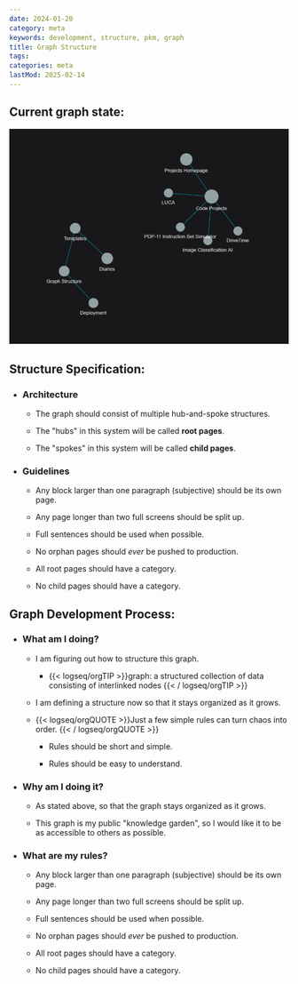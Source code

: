 ```yaml
---
date: 2024-01-20
category: meta
keywords: development, structure, pkm, graph
title: Graph Structure
tags:
categories: meta
lastMod: 2025-02-14
---
```

## Current graph state:
![image.png](/assets/image_1708273581197_0.png)

## Structure Specification:

  + ### Architecture

    + The graph should consist of multiple hub-and-spoke structures.

    + The "hubs" in this system will be called **root pages**.

    + The "spokes" in this system will be called **child pages**.

  + ### Guidelines

    + Any block larger than one paragraph (subjective) should be its own page.

    + Any page longer than two full screens should be split up.

    + Full sentences should be used when possible.

    + No orphan pages should *ever* be pushed to production.

    + All root pages should have a category.

    + No child pages should have a category.

## Graph Development Process:

  + ### What am I doing?

    + I am figuring out how to structure this graph.

      + {{< logseq/orgTIP >}}graph: a structured collection of data consisting of interlinked nodes
{{< / logseq/orgTIP >}}

    + I am defining a structure now so that it stays organized as it grows.

    + {{< logseq/orgQUOTE >}}Just a few simple rules can turn chaos into order.
{{< / logseq/orgQUOTE >}}

      + Rules should be short and simple.

      + Rules should be easy to understand.

  + ### Why am I doing it?

    + As stated above, so that the graph stays organized as it grows.

    + This graph is my public "knowledge garden", so I would like it to be as accessible to others as possible.

  + ### What are my rules?

    + Any block larger than one paragraph (subjective) should be its own page.

    + Any page longer than two full screens should be split up.

    + Full sentences should be used when possible.

    + No orphan pages should *ever* be pushed to production.

    + All root pages should have a category.

    + No child pages should have a category.
